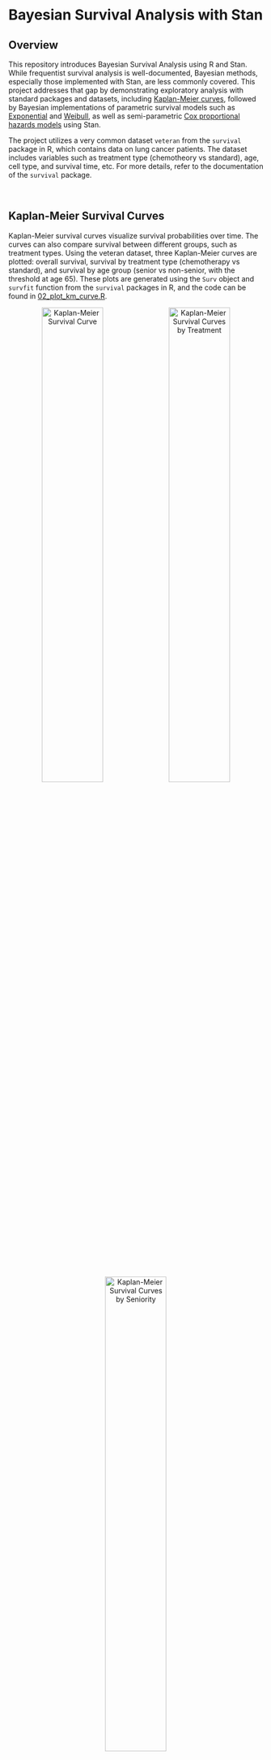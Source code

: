 # Bayesian Survival Analysis with Stan

## Overview
This repository introduces Bayesian Survival Analysis using R and Stan. While frequentist survival analysis is well-documented, Bayesian methods, especially those implemented with Stan, are less commonly covered. This project addresses that gap by demonstrating exploratory analysis with standard packages and datasets, including [Kaplan-Meier curves](#kaplan-meier-survival-curves), followed by Bayesian implementations of parametric survival models such as [Exponential](#exponential-model) and [Weibull](#weibull-model), as well as semi-parametric [Cox proportional hazards models](#cox-proportional-hazard-model) using Stan.

The project utilizes a very common dataset `veteran` from the `survival` package in R, which contains data on lung cancer patients. The dataset includes variables such as treatment type (chemotheory vs standard), age, cell type, and survival time, etc. For more details, refer to the documentation of the `survival` package.




<br>

## Kaplan-Meier Survival Curves
Kaplan-Meier survival curves visualize survival probabilities over time. The curves can also compare survival between different groups, such as treatment types. Using the veteran dataset, three Kaplan-Meier curves are plotted: overall survival, survival by treatment type (chemotherapy vs standard), and survival by age group (senior vs non-senior, with the threshold at age 65). These plots are generated using the `Surv` object and `survfit` function from the `survival` packages in R, and the code can be found in [02_plot_km_curve.R](code/02_plot_km_curve.R).

<p align="center">
    <img src="./figures/km_curve_all.png" alt="Kaplan-Meier Survival Curve" width="49%">
    <img src="./figures/km_curve_treatment.png" alt="Kaplan-Meier Survival Curves by Treatment" width="49%">
    <img src="./figures/km_curve_seniority.png" alt="Kaplan-Meier Survival Curves by Seniority" width="49%">
</p>




<br>

## Exponential Model

### The Model
Exponential survival models are the most basic parametric survival models that assume a constant hazard rate over time. The survival function and the hazard function are defined, respectively, as $S(t) = exp(-\lambda t)$ and $h(t) = \lambda$, where $\lambda$ is the rate parameter.

In [e01_fit_exponential.stan](code/e01_fit_exponential.stan), the observed survival time is modeled using an exponential distribution,

$$t_{obs} \sim Exponential(\lambda),$$

with prior

$$ \lambda \sim LogNormal(0, 1). $$

<br>

The Stan user guide provides tips on how to code the likelihood function for an exponential model. However, it uses a common censoring time for all cencored individuals, which is usually not the case. A modified version is followed and can be found in my Stan code [e01_fit_exponential.stan](code/e01_fit_exponential.stan).

Instead of a single cencoring time, $t_{cen}$, we need different cencoring times for different individuals, denoted as $t_{cen, \space j}$, $j = 1, 2, ..., N_{cen}$. For the observed event times, we keep the same notation, $t_{obs, \space i}$, $i = 1, 2, ..., N_{obs}$. The likelihood is then specified as 

$$ \space p(\space t_{obs}, t_{cen}, N_{obs}, N_{cen} \space | \space \lambda) = \prod_{i=1}^{N_{obs}} exp(t_{obs, \space i} | \lambda) \space \prod_{j=1}^{N_{cen}} (1 - F_{T}(t_{cen, \space j} | \lambda)) ,$$

where $F_{T}(t_{cen} | \lambda)$ is the cumulative distribution function (CDF) of the exponential distribution evaluated at the censored times.

Taking logarithm of the likelihood, we have:

$$ \space log \space p(\space t_{obs, \space i}, t_{cen, \space j}, N_{obs}, N_{cen} \space | \space \lambda) = \sum_{i=1}^{N_{obs}} log \space [\space exp(t_{obs, \space i} | \lambda) \space] + \sum_{j=1}^{N_{cen}} log \space [ \space 1 - F_{T}(t_{cen, \space j} | \lambda) \space]. $$

which belongs to the model block in the Stan script.



<br>

### The Estimates
The model produces a posterior sample for the $\lambda$ parameter, with a mean $0.008$ and a $95\%$ credible interval between $0.007$ and $0.009$.

<p align="center">
    <img src="./figures/estimate_table_exponential.png" alt="Estimate Table Exponential" width="45%">
</p>

<p align="center">
    <img src="./figures/estimate_barplot_exponential.png" alt="Estimate Barplot Exponential" width="45%">
</p>

Using this sample of the $\lambda$ parameter, we can also plot the posterior distribution of event time and a posterior survival curve:

<p align="center">
    <img src="./figures/posterior_event_time_exponential.png" alt="Posterior Event Time Exponential" width="49%">
    <img src="./figures/posterior_survival_exponential.png" alt="Posterior Survival Curve Exponential" width="49%">
</p>



<br>

### Exponential Model with Covariates
From the [Kaplan-Meier Survival Curves](#kaplan-meier-survival-curves) section, we can tell that senior and non-senior patients have distinct survival probabilities. Here we estimate the respective survival curve for each of the age group by linking the covariate *senior* (see the beginning part of the R code [02_plot_km_curve.R](02_plot_km_curve.R)) to the rate parameter:

$$ \lambda = exp( \mu  + X \cdot \beta ),$$

where $\mu$ and $\beta$ have priors

$$\mu \sim Normal(0, \space 2),$$
$$\beta \sim Normal(0, \space 2).$$

<br>
This applies to both the observed and cencored covariate. Thus,

$$t_{obs} \sim Exponential(\space exp( \mu  + X_{obs} \cdot \beta ) \space),$$

and the cumulative distribution function in the likelihood

$$F_{T} = (\space t_{cen} \space | \space exp( \mu  + X_{cen} \cdot \beta ) \space).$$

This part of modeling is implemented in [e05_fit_exponential_covariates.stan](./code/e05_fit_exponential_covariates.stan).

<br>

### The Estimates of Age Effect
The estimates of the parameter $\mu$ and $\beta$ are shown in the below table and bar plot.

<p align="center">
    <img src="./figures/estimate_table_exponential_covariates.png" alt="Estimate Table Exponential" width="45%">
</p>

<p align="center">
    <img src="./figures/estimate_barplot_exponential_covariates.png" alt="Estimate Table Exponential" width="45%">
</p>

From these estimates, we can obtain the posterior distributions of event time and posterior survival curves for both the non-senior and senior age group accordingly:

<p align="center">
    <img src="./figures/posterior_event_time_exponential_by_seniority.png" alt="Estimate Table Exponential" width="49%">
    <img src="./figures/posterior_survival_exponential_by_seniority.png" alt="Estimate Table Exponential" width="49%">
</p>




<br>

## Weibull Model

### The Model
The Weibull model is in fact a more general form of the exponential model. It has a hazard function $h(t) = \lambda \alpha t^{\alpha - 1}$ and a survival function $S(t) = exp(-\lambda t^{\alpha})$, in which the shape parameter $\alpha$ can take any positive value, capturing a varying hazard (increasing, decreasing, or being constant) over time. When $\alpha = 1$, the hazard and survival functions reduce to their exponential counterpart introduced in the [Exponential Model](#exponential-model) section.

Due to this flexibility, in our `veteran` case, the Weibull model fits the data better than the basic exponential model as you will see. The survival time is modeled as

$$t_{obs} \sim Weibull(\alpha, \sigma),$$

in which the Weibull distribution takes the form

$$ \frac{\alpha}{\sigma} (\frac{t}{\sigma})^{\alpha - 1} exp [-(\frac{t}{\sigma})^{\alpha}]. $$

Note this looks somewhat different from the product of the hazard and survival functions laid out before, but it is just the same thing in disguise. We follow this later form because it is what is actually implemented in both R and Stan functions, making us easier to make sense of the choice of the parameters.

Again, the likelihood part needs some cares as we have different cencoring times for different individuals. By the same notations in [Exponential Model](#the-model), the likelihood function is

$$ \space p(\space t_{obs}, t_{cen}, N_{obs}, N_{cen} \space | \space \alpha, \sigma) = \prod_{i=1}^{N_{obs}} exp(t_{obs, \space i} | \alpha, \sigma) \space \prod_{j=1}^{N_{cen}} (1 - F_{T}(t_{cen, \space j} | \alpha, \sigma)) ,$$

with the logarithm

$$ \space log \space p(\space t_{obs, \space i}, t_{cen, \space j}, N_{obs}, N_{cen} \space | \space \alpha, \sigma) = \sum_{i=1}^{N_{obs}} log \space [\space exp(t_{obs, \space i} | \alpha, \sigma) \space] + \sum_{j=1}^{N_{cen}} log \space [ \space 1 - F_{T}(t_{cen, \space j} | \alpha, \sigma) \space]. $$

This looks scary but it is rather straightforward when calling written functions in R and Stan, as in [w02_fit_weibull.stan](code/w02_fit_weibull.stan) and [w03_analyze_weibull.R](code/w03_analyze_weibull.R).



<br>

### The Estimates
Using priors $\alpha \sim LogNormal(0, 1)$ and $\sigma \sim LogNormal(0, 10)$, the Weibull model produces the estimates

<p align="center">
    <img src="./figures/estimate_table_weibull.png" alt="Estimate Table Weibull" width="45%">
</p>

<p align="center">
    <img src="./figures/estimate_barplot_weibull.png" alt="Estimate Table Weibull" width="45%">
</p>

<br>

The posterior distribution of event time and the posterior survival curve can then be graphed according to the above samples of $\alpha$ and $\sigma$

<p align="center">
    <img src="./figures/posterior_event_time_weibull.png" alt="Posterior Event Time Weibull" width="49%">
    <img src="./figures/posterior_survival_weibull.png" alt="Posterior Survival Curve Weibull" width="49%">
</p>

With the flexibility brought by the $\alpha$ parameter, the posterior survival curve by Weibull model fits the observed survival curve better than by the [exponential model](#the-estimates).



<br>

### Weibull Model with Covariates
As in the [Exponential Model with Covariates](#exponential-model-with-covariates) section, we can estimate a survival curve for each of the age group similarly. This can be done by linking the covariate to the scale parameter $\sigma$ (and actually the shape parameter $\alpha$ as well) in the Weibull distribution function:

$$
\sigma = exp( - \frac{\mu  + X \cdot \beta}{\alpha} ),$$

where $\mu$ and $\beta$ have priors

$$\mu \sim Normal(-4, \space 2),$$
$$\beta \sim Normal(0, \space 2).$$

Again, this applies to both the observed and cencored covariate, hence

$$t_{obs} \sim Weibull(\alpha, \space exp( \mu  + X_{obs} \cdot \beta ) \space)$$

and

$$F_{T} = (\space t_{cen} \space | \alpha, \space exp( \mu  + X_{cen} \cdot \beta ) \space),$$

where $F_{T}$ stands for the cumulative distribution function. See script [w05_fit_weibull_covariates.stan](./code/w05_fit_weibull_covariates.stan) for the implementation.




<br>

### The Estimated Age Effect

The estimates of the parameter $\alpha$, $\mu$, and $\beta$ are shown below

<p align="center">
    <img src="./figures/estimate_table_weibull_covariates.png" alt="Estimate Table Weibull" width="45%">
</p>

<p align="center">
    <img src="./figures/estimate_barplot_weibull_covariates.png" alt="Estimate Table Weibull" width="45%">
</p>

<br>

, and the corresponding posterior event time distributions and survival curves for both group can be plotted:

<p align="center">
    <img src="./figures/posterior_event_time_weibull_by_seniority.png" alt="Posterior Event Time Weibull" width="49%">
    <img src="./figures/posterior_survival_weibull_by_seniority.png" alt="Posterior Survival Curve Weibull" width="49%">
</p>

Looking at the survival curves for both the senior and non-senior group, the Weibull model again does a better job than the exponential model in capturing the survival across the whole time span.




<br>

## Cox Proportional Hazard Model

### The Model
The Cox proportional hazards model is a widely used semi-parametric approach in survival analysis. Unlike parametric models such as the exponential and Weibull, its popularity stems from not requiring any specific assumption about the baseline hazard function, making it more flexible and broadly applicable in practice. The hazard function for an individual with covariates $X$ is modeled as $h(t | X) = h_{0}(t) \space exp(X \cdot \beta)$, where $h_{0}(t)$ is the baseline hazard function and $\beta$ is the vector of coefficients for the covariates. The hazard ratio between any two individuals is assumed to be constant over time, hence the term "proportional hazards".

For estimation, the partial likelihood function is used, which focuses on the order of event times rather than their exact values. This is particularly useful in the presence of censored data. The partial likelihood for $N$ individuals with observed event times $t_{1}, t_{2}, ..., t_{N}$ and covariates $X_{1}, X_{2}, ..., X_{N}$ is given by



<br>

### The Estimates
Using priors $\beta_{k} \sim Normal(0, 2)$, the Cox model produces the estimates as follows:
<p align="center">
    <img src="./figures/estimate_table_cox_covariates.png" alt="Estimate Table Cox" width="45%">
</p>
<p align="center">
    <img src="./figures/estimate_barplot_cox_covariates.png" alt="Estimate Table Cox" width="45%">
</p>